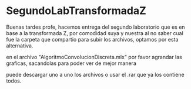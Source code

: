 # SegundoLabTransformadaZ

Buenas tardes profe, hacemos entrega del segundo laboratorio que es en base a la transformada Z, por comodidad suya y nuestra al no saber cual fue la carpeta que compartio para subir los archivos, optamos por esta alternativa. 

en el archivo "AlgoritmoConvolucionDiscreta.mlx" por favor agrandar las graficas, sacandolas para poder ver de mejor manera 

puede descargar uno a uno los archivos o usar el .rar que ya los contiene todos.

